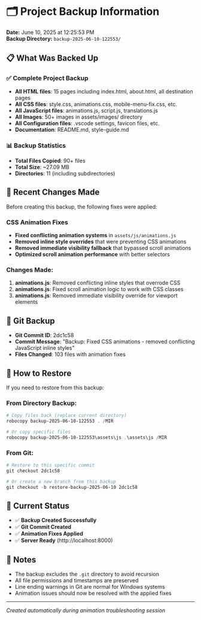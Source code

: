 # 🗂️ Project Backup Information

**Date:** June 10, 2025 at 12:25:53 PM  
**Backup Directory:** `backup-2025-06-10-122553/`

## 📋 What Was Backed Up

### ✅ Complete Project Backup
- **All HTML files**: 15 pages including index.html, about.html, all destination pages
- **All CSS files**: style.css, animations.css, mobile-menu-fix.css, etc.
- **All JavaScript files**: animations.js, script.js, translations.js
- **All Images**: 50+ images in assets/images/ directory
- **All Configuration files**: .vscode settings, favicon files, etc.
- **Documentation**: README.md, style-guide.md

### 📊 Backup Statistics
- **Total Files Copied**: 90+ files
- **Total Size**: ~27.09 MB
- **Directories**: 11 (including subdirectories)

## 🔧 Recent Changes Made
Before creating this backup, the following fixes were applied:

### CSS Animation Fixes
- **Fixed conflicting animation systems** in `assets/js/animations.js`
- **Removed inline style overrides** that were preventing CSS animations
- **Removed immediate visibility fallback** that bypassed scroll animations
- **Optimized scroll animation performance** with better selectors

### Changes Made:
1. **animations.js**: Removed conflicting inline styles that overrode CSS
2. **animations.js**: Fixed scroll animation logic to work with CSS classes
3. **animations.js**: Removed immediate visibility override for viewport elements

## 💾 Git Backup
- **Git Commit ID**: 2dc1c58
- **Commit Message**: "Backup: Fixed CSS animations - removed conflicting JavaScript inline styles"
- **Files Changed**: 103 files with animation fixes

## 🔄 How to Restore
If you need to restore from this backup:

### From Directory Backup:
```powershell
# Copy files back (replace current directory)
robocopy backup-2025-06-10-122553 . /MIR

# Or copy specific files
robocopy backup-2025-06-10-122553\assets\js .\assets\js /MIR
```

### From Git:
```powershell
# Restore to this specific commit
git checkout 2dc1c58

# Or create a new branch from this backup
git checkout -b restore-backup-2025-06-10 2dc1c58
```

## 🎯 Current Status
- ✅ **Backup Created Successfully**
- ✅ **Git Commit Created** 
- ✅ **Animation Fixes Applied**
- ✅ **Server Ready** (http://localhost:8000)

## 📝 Notes
- The backup excludes the `.git` directory to avoid recursion
- All file permissions and timestamps are preserved
- Line ending warnings in Git are normal for Windows systems
- Animation issues should now be resolved with the applied fixes

---
*Created automatically during animation troubleshooting session* 